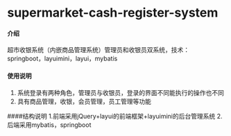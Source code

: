 # supermarket-cash-register-system

#### 介绍
超市收银系统（内嵌商品管理系统）管理员和收银员双系统，技术：springboot，layuimini，layui，mybatis


#### 使用说明

1.  系统登录有两种角色，管理员与收银员，登录的界面不同能执行的操作也不同
2.  具有商品管理，收银，会员管理，员工管理等功能

####结构说明
1.前端采用jQuery+layui的前端框架+layuimini的后台管理系统
2.后端采用mybatis，springboot
